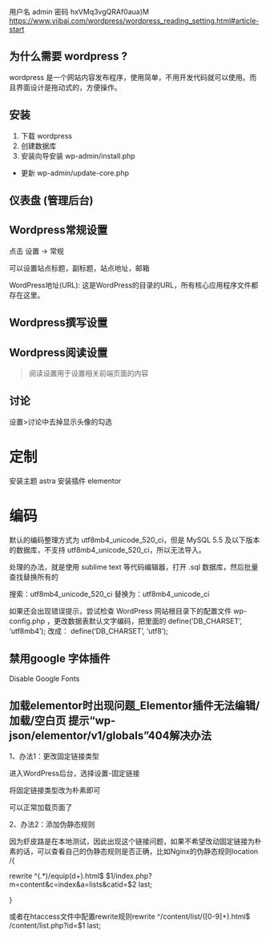 用户名 admin  密码 hxVMq3vgQRAf0aua)M
https://www.yiibai.com/wordpress/wordpress_reading_setting.html#article-start

## 为什么需要 wordpress ? 
wordpress 是一个网站内容发布程序，使用简单，不用开发代码就可以使用。而且界面设计是拖动式的，方便操作。


## 安装
1. 下载 wordpress
2. 创建数据库
3. 安装向导安装  wp-admin/install.php

- 更新 wp-admin/update-core.php

## 仪表盘 (管理后台)


## Wordpress常规设置
点击 设置 -> 常规

可以设置站点标题，副标题，站点地址，邮箱

WordPress地址(URL): 这是WordPress的目录的URL，所有核心应用程序文件都存在这里。

## Wordpress撰写设置
## Wordpress阅读设置
> 阅读设置用于设置相关前端页面的内容

## 讨论
设置>讨论中去掉显示头像的勾选


# 定制
安装主题  astra
安装插件  elementor


# 编码
默认的编码整理方式为 utf8mb4_unicode_520_ci，但是 MySQL 5.5 及以下版本的数据库，不支持 utf8mb4_unicode_520_ci，所以无法导入。

处理的办法，就是使用 sublime text 等代码编辑器，打开 .sql 数据库，然后批量查找替换所有的

搜索：utf8mb4_unicode_520_ci
替换为：utf8mb4_unicode_ci


如果还会出现错误提示，尝试检查 WordPress 网站根目录下的配置文件 wp-config.php ，更改数据表默认文字编码，把里面的
define(‘DB_CHARSET’, ‘utf8mb4’);
改成：
define(‘DB_CHARSET’, ‘utf8’);

## 禁用google 字体插件
Disable Google Fonts


## 加载elementor时出现问题_Elementor插件无法编辑/加载/空白页 提示“wp-json/elementor/v1/globals”404解决办法

1、办法1：更改固定链接类型

进入WordPress后台，选择设置-固定链接

将固定链接类型改为朴素即可

可以正常加载页面了

2、办法2：添加伪静态规则

因为虾皮路是在本地测试，因此出现这个链接问题，如果不希望改动固定链接为朴素的话，可以查看自己的伪静态规则是否正确，比如Nginx的伪静态规则location /{

rewrite ^(.*)/equip(d+).html$ $1/index.php?m=content&c=index&a=lists&catid=$2 last;

}

或者在htaccess文件中配置rewrite规则rewrite ^/content/list/([0-9]+).html$ /content/list.php?id=$1 last;
